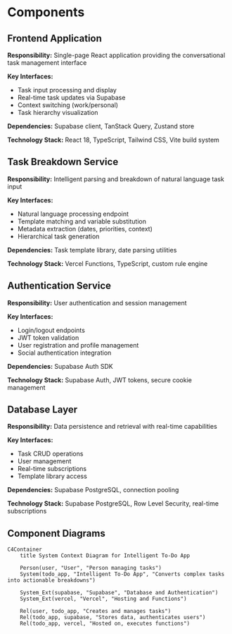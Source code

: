 # Components

## Frontend Application

**Responsibility:** Single-page React application providing the conversational task management interface

**Key Interfaces:**
- Task input processing and display
- Real-time task updates via Supabase
- Context switching (work/personal)
- Task hierarchy visualization

**Dependencies:** Supabase client, TanStack Query, Zustand store

**Technology Stack:** React 18, TypeScript, Tailwind CSS, Vite build system

## Task Breakdown Service

**Responsibility:** Intelligent parsing and breakdown of natural language task input

**Key Interfaces:**
- Natural language processing endpoint
- Template matching and variable substitution
- Metadata extraction (dates, priorities, context)
- Hierarchical task generation

**Dependencies:** Task template library, date parsing utilities

**Technology Stack:** Vercel Functions, TypeScript, custom rule engine

## Authentication Service

**Responsibility:** User authentication and session management

**Key Interfaces:**
- Login/logout endpoints
- JWT token validation
- User registration and profile management
- Social authentication integration

**Dependencies:** Supabase Auth SDK

**Technology Stack:** Supabase Auth, JWT tokens, secure cookie management

## Database Layer

**Responsibility:** Data persistence and retrieval with real-time capabilities

**Key Interfaces:**
- Task CRUD operations
- User management
- Real-time subscriptions
- Template library access

**Dependencies:** Supabase PostgreSQL, connection pooling

**Technology Stack:** Supabase PostgreSQL, Row Level Security, real-time subscriptions

## Component Diagrams

```mermaid
C4Container
    title System Context Diagram for Intelligent To-Do App

    Person(user, "User", "Person managing tasks")
    System(todo_app, "Intelligent To-Do App", "Converts complex tasks into actionable breakdowns")
    
    System_Ext(supabase, "Supabase", "Database and Authentication")
    System_Ext(vercel, "Vercel", "Hosting and Functions")
    
    Rel(user, todo_app, "Creates and manages tasks")
    Rel(todo_app, supabase, "Stores data, authenticates users")
    Rel(todo_app, vercel, "Hosted on, executes functions")
```
